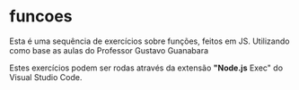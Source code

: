 # funcoes
Esta é uma sequência de exercícios sobre funções, feitos em JS. Utilizando como base as aulas do Professor Gustavo Guanabara

Estes exercícios podem ser rodas através da extensão <strong>"Node.js</strong> Exec" do Visual Studio Code.
